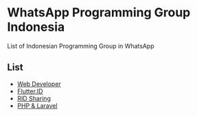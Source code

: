 # WhatsApp Programming Group Indonesia
List of Indonesian Programming Group in WhatsApp

## List

* [Web Developer](https://chat.whatsapp.com/IOcZd4h07OT6RqolELmmJB)
* [Flutter.ID](https://chat.whatsapp.com/JbinaAQI96xG3MBLCipeeI)
* [RID Sharing](https://chat.whatsapp.com/GkWYBBLtdd13FfHMFHL6W9)
* [PHP & Laravel](https://chat.whatsapp.com/L39lWKKjFwTAwQKAalsrQU)
